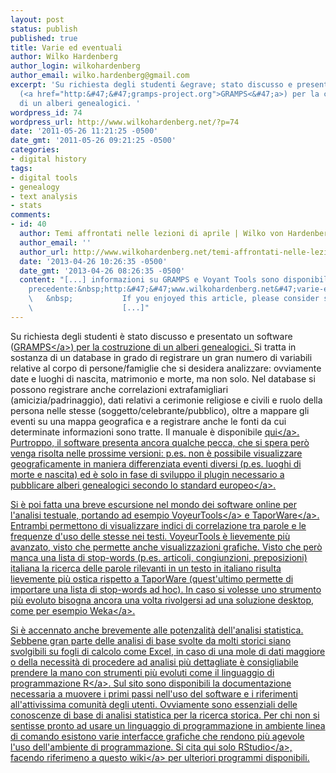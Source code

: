 ```yaml
---
layout: post
status: publish
published: true
title: Varie ed eventuali
author: Wilko Hardenberg
author_login: wilkohardenberg
author_email: wilko.hardenberg@gmail.com
excerpt: 'Su richiesta degli studenti &egrave; stato discusso e presentato un software
  (<a href="http:&#47;&#47;gramps-project.org">GRAMPS<&#47;a>) per la costruzione
  di un alberi genealogici. '
wordpress_id: 74
wordpress_url: http://www.wilkohardenberg.net/?p=74
date: '2011-05-26 11:21:25 -0500'
date_gmt: '2011-05-26 09:21:25 -0500'
categories:
- digital history
tags:
- digital tools
- genealogy
- text analysis
- stats
comments:
- id: 40
  author: Temi affrontati nelle lezioni di aprile | Wilko von Hardenberg
  author_email: ''
  author_url: http://www.wilkohardenberg.net/temi-affrontati-nelle-lezioni-di-aprile/
  date: '2013-04-26 10:26:35 -0500'
  date_gmt: '2013-04-26 08:26:35 -0500'
  content: "[...] informazioni su GRAMPS e Voyant Tools sono disponibili in un post
    precedente:&nbsp;http:&#47;&#47;www.wilkohardenberg.net&#47;varie-ed-eventuali&#47;
    \   &nbsp;           If you enjoyed this article, please consider sharing it!
    \                    [...]"
---
```

<p>Su richiesta degli studenti &egrave; stato discusso e presentato un software (<a href="http:&#47;&#47;gramps-project.org">GRAMPS<&#47;a>) per la costruzione di un alberi genealogici. <a id="more"></a><a id="more-74"></a> Si tratta in sostanza di un database in grado di registrare un gran numero di variabili relative al corpo di persone&#47;famiglie che si desidera analizzare: ovviamente date e luoghi di nascita, matrimonio e morte, ma non solo. Nel database si possono registrare anche correlazioni extrafamigliari (amicizia&#47;padrinaggio), dati relativi a cerimonie religiose e civili e ruolo della persona nelle stesse (soggetto&#47;celebrante&#47;pubblico), oltre a mappare gli eventi su una mappa geografica e a registrare anche le fonti da cui determinate informazioni sono tratte. Il manuale &egrave; disponibile <a href="http:&#47;&#47;www.gramps-project.org&#47;wiki&#47;index.php?title=Gramps_3.3_Wiki_Manual">qui<&#47;a>. Purtroppo, il software presenta ancora qualche pecca, che si spera per&ograve; venga risolta nelle prossime versioni: p.es. non &egrave; possibile visualizzare geograficamente in maniera differenziata eventi diversi (p.es. luoghi di morte e nascita) ed &egrave; solo in fase di sviluppo il plugin necessario a pubblicare alberi genealogici secondo lo <a href="http:&#47;&#47;gramps-project.org&#47;wiki&#47;index.php?title=DescendantsLines">standard europeo<&#47;a>. </p>
<p>Si &egrave; poi fatta una breve escursione nel mondo dei software online per l'analisi testuale, portando ad esempio <a href="http:&#47;&#47;voyeurtools.org">VoyeurTools<&#47;a> e <a href="http:&#47;&#47;taporware.ualberta.ca&#47;">TaporWare<&#47;a>. Entrambi permettono di visualizzare indici di correlazione tra parole e le frequenze d'uso delle stesse nei testi. VoyeurTools &egrave; lievemente pi&ugrave; avanzato, visto che permette anche visualizzazioni grafiche. Visto che per&ograve; manca una lista di stop-words (p.es. articoli, congiunzioni, preposizioni) italiana la ricerca delle parole rilevanti in un testo in italiano risulta lievemente pi&ugrave; ostica rispetto a TaporWare (quest'ultimo permette di importare una lista di stop-words ad hoc). In caso si volesse uno strumento pi&ugrave; evoluto bisogna ancora una volta rivolgersi ad una soluzione desktop, come per esempio <a href="http:&#47;&#47;www.cs.waikato.ac.nz&#47;ml&#47;weka&#47;">Weka<&#47;a>.</p>
<p>Si &egrave; accennato anche brevemente alle potenzalit&agrave; dell'analisi statistica. Sebbene gran parte delle analisi di base svolte da molti storici siano svolgibili su fogli di calcolo come Excel, in caso di una mole di dati maggiore o della necessit&agrave; di procedere ad analisi pi&ugrave; dettagliate &egrave; consigliabile prendere la mano con strumenti pi&ugrave; evoluti come il linguaggio di programmazione <a href="http:&#47;&#47;www.r-project.org&#47;">R<&#47;a>. Sul sito sono disponibili la documentazione necessaria a muovere i primi passi nell'uso del software e i riferimenti all'attivissima comunit&agrave; degli utenti. Ovviamente sono essenziali delle conoscenze di base di analisi statistica per la ricerca storica. Per chi non si sentisse pronto ad usare un linguaggio di programmazione in ambiente linea di comando esistono varie interfacce grafiche che rendono pi&ugrave; agevole l'uso dell'ambiente di programmazione. Si cita qui solo <a href="http:&#47;&#47;www.rstudio.org&#47;">RStudio<&#47;a>, facendo riferimeno a questo <a href="http:&#47;&#47;www.sciviews.org&#47;_rgui&#47;">wiki<&#47;a> per ulteriori programmi disponibili.</p>
